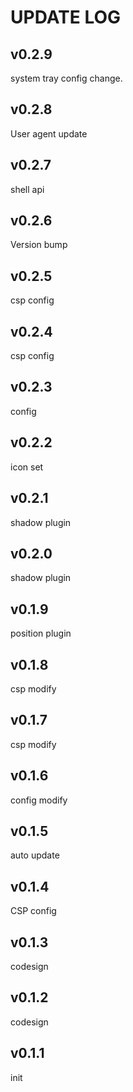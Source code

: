 # UPDATE LOG
## v0.2.9

system tray config change.

## v0.2.8

User agent update

## v0.2.7

shell api

## v0.2.6

Version bump

## v0.2.5

csp config

## v0.2.4

csp config

## v0.2.3

config

## v0.2.2

icon set

## v0.2.1

shadow plugin

## v0.2.0

shadow plugin

## v0.1.9

position plugin

## v0.1.8

csp modify

## v0.1.7

csp modify

## v0.1.6

config modify

## v0.1.5

auto update

## v0.1.4

CSP config

## v0.1.3

codesign

## v0.1.2

codesign

## v0.1.1

init
